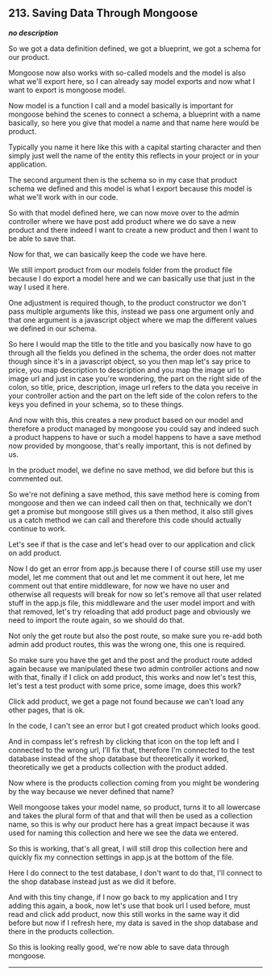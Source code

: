 ## 213. Saving Data Through Mongoose

<strong><em>no description</em></strong>

So we got a data definition defined, we got a blueprint, we got a schema for our
product. 

Mongoose now also works with so-called models and the model is also what we'll
export here, so I can already say model exports and now what I want to export is
mongoose model. 

Now model is a function I call and a model basically is important for mongoose
behind the scenes to connect a schema, a blueprint with a name basically, so
here you give that model a name and that name here would be product. 

Typically you name it here like this with a capital starting character and then
simply just well the name of the entity this reflects in your project or in your
application. 

The second argument then is the schema so in my case that product schema we
defined and this model is what I export because this model is what we'll work
with in our code. 

So with that model defined here, we can now move over to the admin controller
where we have post add product where we do save a new product and there indeed I
want to create a new product and then I want to be able to save that. 

Now for that, we can basically keep the code we have here. 

We still import product from our models folder from the product file because I
do export a model here and we can basically use that just in the way I used it
here. 

One adjustment is required though, to the product constructor we don't pass
multiple arguments like this, instead we pass one argument only and that one
argument is a javascript object where we map the different values we defined in
our schema. 

So here I would map the title to the title and you basically now have to go
through all the fields you defined in the schema, the order does not matter
though since it's in a javascript object, so you then map let's say price to
price, you map description to description and you map the image url to image url
and just in case you're wondering, the part on the right side of the colon, so
title, price, description, image url refers to the data you receive in your
controller action and the part on the left side of the colon refers to the keys
you defined in your schema, so to these things. 

And now with this, this creates a new product based on our model and therefore a
product managed by mongoose you could say and indeed such a product happens to
have or such a model happens to have a save method now provided by mongoose,
that's really important, this is not defined by us. 

In the product model, we define no save method, we did before but this is
commented out. 

So we're not defining a save method, this save method here is coming from
mongoose and then we can indeed call then on that, technically we don't get a
promise but mongoose still gives us a then method, it also still gives us a
catch method we can call and therefore this code should actually continue to
work. 

Let's see if that is the case and let's head over to our application and click
on add product. 

Now I do get an error from app.js because there I of course still use my user
model, let me comment that out and let me comment it out here, let me comment
out that entire middleware, for now we have no user and otherwise all requests
will break for now so let's remove all that user related stuff in the app.js
file, this middleware and the user model import and with that removed, let's try
reloading that add product page and obviously we need to import the route again,
so we should do that. 

Not only the get route but also the post route, so make sure you re-add both
admin add product routes, this was the wrong one, this one is required. 

So make sure you have the get and the post and the product route added again
because we manipulated these two admin controller actions and now with that,
finally if I click on add product, this works and now let's test this, let's
test a test product with some price, some image, does this work? 

Click add product, we get a page not found because we can't load any other
pages, that is ok. 

In the code, I can't see an error but I got created product which looks good. 

And in compass let's refresh by clicking that icon on the top left and I
connected to the wrong url, I'll fix that, therefore I'm connected to the test
database instead of the shop database but theoretically it worked, theoretically
we get a products collection with the product added. 

Now where is the products collection coming from you might be wondering by the
way because we never defined that name? 

Well mongoose takes your model name, so product, turns it to all lowercase and
takes the plural form of that and that will then be used as a collection name,
so this is why our product here has a great impact because it was used for
naming this collection and here we see the data we entered. 

So this is working, that's all great, I will still drop this collection here and
quickly fix my connection settings in app.js at the bottom of the file. 

Here I do connect to the test database, I don't want to do that, I'll connect to
the shop database instead just as we did it before. 

And with this tiny change, if I now go back to my application and I try adding
this again, a book, now let's use that book url I used before, must read and
click add product, now this still works in the same way it did before but now if
I refresh here, my data is saved in the shop database and there in the products
collection. 

So this is looking really good, we're now able to save data through mongoose. 

---